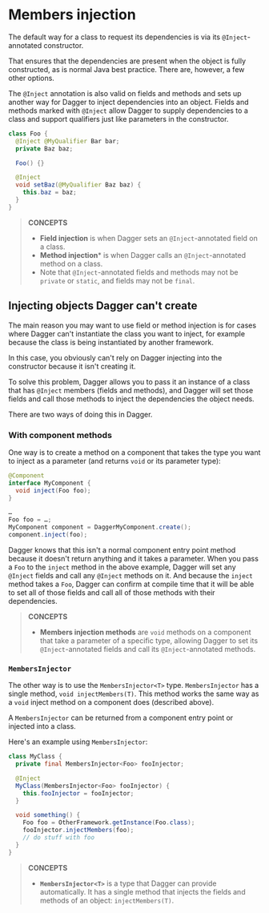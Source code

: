 # Members injection

The default way for a class to request its dependencies is
via its `@Inject`-annotated constructor.

That ensures that the dependencies are present when the object is fully
constructed, as is normal Java best practice. There are, however, a few other
options.

The `@Inject` annotation is also valid on fields and methods and sets up another
way for Dagger to inject dependencies into an object. Fields and methods marked
with `@Inject` allow Dagger to supply dependencies to a class and support
qualifiers just like parameters in the constructor.

```java
class Foo {
  @Inject @MyQualifier Bar bar;
  private Baz baz;

  Foo() {}

  @Inject
  void setBaz(@MyQualifier Baz baz) {
    this.baz = baz;
  }
}
```

> **CONCEPTS**
>
> *   **Field injection** is when Dagger sets an `@Inject`-annotated field on a
>     class.
> *   **Method injection*** is when Dagger calls an `@Inject`-annotated method
>     on a class.
> *   Note that `@Inject`-annotated fields and methods may not be `private` or
>     `static`, and fields may not be `final`.

## Injecting objects Dagger can't create

The main reason you may want to use field or method injection is for cases where
Dagger can't instantiate the class you want to inject, for example because the
class is being instantiated by another framework.

In this case, you obviously can't rely on Dagger injecting into the constructor
because it isn't creating it.

To solve this problem, Dagger allows you to pass it an instance of a class that
has `@Inject` members (fields and methods), and Dagger will set those fields and
call those methods to inject the dependencies the object needs.

There are two ways of doing this in Dagger.

### With component methods

One way is to create a method on a component that takes the type you want to
inject as a parameter (and returns `void` or its parameter type):

```java
@Component
interface MyComponent {
  void inject(Foo foo);
}

…
Foo foo = …;
MyComponent component = DaggerMyComponent.create();
component.inject(foo);
```

Dagger knows that this isn't a normal component entry point method because it
doesn't return anything and it takes a parameter. When you pass a `Foo` to the
`inject` method in the above example, Dagger will set any `@Inject` fields and
call any `@Inject` methods on it. And because the `inject` method takes a `Foo`,
Dagger can confirm at compile time that it will be able to set all of those
fields and call all of those methods with their dependencies.

> **CONCEPTS**
>
> *   **Members injection methods** are `void` methods on a component that take
>     a parameter of a specific type, allowing Dagger to set its
>     `@Inject`-annotated fields and call its `@Inject`-annotated methods.

### `MembersInjector`

The other way is to use the `MembersInjector<T>` type. `MembersInjector` has a
single method, `void injectMembers(T)`. This method works the same way as a
`void` inject method on a component does (described above).

A `MembersInjector` can be returned from a component entry point or injected
into a class.

Here's an example using `MembersInjector`:

```java
class MyClass {
  private final MembersInjector<Foo> fooInjector;

  @Inject
  MyClass(MembersInjector<Foo> fooInjector) {
    this.fooInjector = fooInjector;
  }

  void something() {
    Foo foo = OtherFramework.getInstance(Foo.class);
    fooInjector.injectMembers(foo);
    // do stuff with foo
  }
}
```

> **CONCEPTS**
>
> *   **`MembersInjector<T>`** is a type that Dagger can provide automatically.
>     It has a single method that injects the fields and methods of an object:
>     `injectMembers(T)`.
